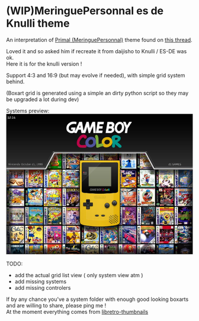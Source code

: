 # (WIP)MeringuePersonnal es de Knulli theme

An interpretation of [Primal (MeringuePersonnal)](https://www.reddit.com/user/MeringuePersonal3407/) theme found on [this thread](https://www.reddit.com/r/ANBERNIC/comments/1ix9124/my_collection/).<br />

Loved it and so asked him if recreate it from daijisho to Knulli / ES-DE was ok.<br />
Here it is for the knulli version !<br />

Support 4:3 and 16:9 (but may evolve if needed), with simple grid system behind.

(Boxart grid is generated using a simple an dirty python script so they may be upgraded a lot during dev)

Systems preview:<br />
<img src="https://github.com/kthod861/Meringue_ES_DE_Knulli/blob/main/_inc/screenshot.jpg" width="960" /><br />


TODO: <br />
- add the actual grid list view ( only system view atm )<br />
- add missing systems<br />
- add missing controlers<br />
  
If by any chance you've a system folder with enough good looking boxarts and are willing to share, please ping me !<br />
At the moment everything comes from [libretro-thumbnails](https://github.com/libretro-thumbnails/libretro-thumbnails)
